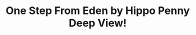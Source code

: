 ---
title: One Step From Eden by Hippo Penny Deep View!
layout: scoredetail
permalink: /meta-score/one-step-from-eden
header:
  teaser: /assets/images/one-step-from-eden.jpg
  video:
    id: 0ZZuo7Xpmqs
    provider: youtube
---